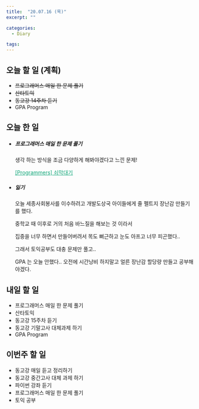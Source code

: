 ```yaml
---
title:  "20.07.16 (목)"
excerpt: ""

categories:
  - Diary

tags:
---
```


## 오늘 할 일 (계획)

- ~~프로그래머스 매일 한 문제 풀기~~
- ~~산타토익~~
- ~~동고강 14주차 듣기~~
- GPA Program

## 오늘 한 일

- ##### 프로그래머스 매일 한 문제 풀기

  생각 하는 방식을 조금 다양하게 해봐야겠다고 느낀 문제!

  <a href="https://nam-ki-bok.github.io/quiz/Quiz_Stick/" style="color:#0FA678">[Programmers] 쇠막대기</a>

- ##### 일기

  오늘 세종사회봉사를 이수하려고 개발도상국 아이들에게 줄 펠트지 장난감 만들기를 했다.

  중학교 때 이후로 거의 처음 바느질을 해보는 것 이라서

  집중을 너무 하면서 만들어버려서 목도 뻐근하고 눈도 아프고 너무 피곤했다..

  그래서 토익공부도 대충 문제만 풀고..

  GPA 는 오늘 안했다.. 오전에 시간낭비 하지말고 얼른 장난감 할당량 만들고 공부해야겠다.

## 내일 할 일

- 프로그래머스 매일 한 문제 풀기
- 산타토익
- 동고강 15주차 듣기
- 동고강 기말고사 대체과제 하기
- GPA Program

## 이번주 할 일

- 동고강 매일 듣고 정리하기
- 동고강 중간고사 대체 과제 하기
- 파이썬 강좌 듣기
- 프로그래머스 매일 한 문제 풀기
- 토익 공부
